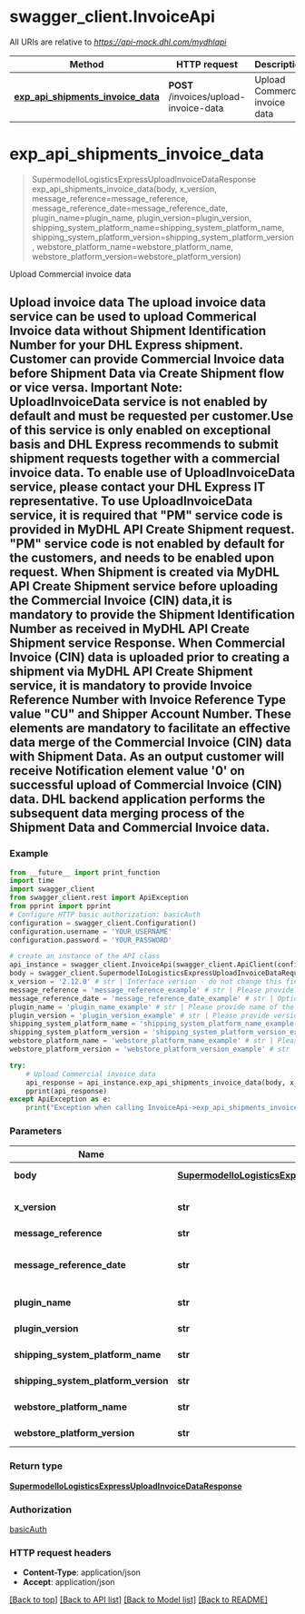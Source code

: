 # swagger_client.InvoiceApi

All URIs are relative to *https://api-mock.dhl.com/mydhlapi*

Method | HTTP request | Description
------------- | ------------- | -------------
[**exp_api_shipments_invoice_data**](InvoiceApi.md#exp_api_shipments_invoice_data) | **POST** /invoices/upload-invoice-data | Upload Commercial invoice data

# **exp_api_shipments_invoice_data**
> SupermodelIoLogisticsExpressUploadInvoiceDataResponse exp_api_shipments_invoice_data(body, x_version, message_reference=message_reference, message_reference_date=message_reference_date, plugin_name=plugin_name, plugin_version=plugin_version, shipping_system_platform_name=shipping_system_platform_name, shipping_system_platform_version=shipping_system_platform_version, webstore_platform_name=webstore_platform_name, webstore_platform_version=webstore_platform_version)

Upload Commercial invoice data

## Upload invoice data The upload invoice data service can be used to upload Commerical Invoice data without Shipment Identification Number for your DHL Express shipment. Customer can provide Commercial Invoice data before Shipment Data via Create Shipment flow or vice versa.  Important Note: UploadInvoiceData service is not enabled by default and must be requested per customer.Use of this service is only enabled on exceptional basis and DHL Express recommends to submit shipment requests together with a commercial invoice data. To enable use of UploadInvoiceData service, please contact your DHL Express IT representative. To use UploadInvoiceData service, it is required that \"PM\" service code is provided in MyDHL API Create Shipment request. \"PM\" service code is not enabled by default for the customers, and needs to be enabled upon request.  When Shipment is created via MyDHL API Create Shipment service before uploading the Commercial Invoice (CIN) data,it is mandatory to provide the Shipment Identification Number as received in MyDHL API Create Shipment service Response. When Commercial Invoice (CIN) data is uploaded prior to creating a shipment via MyDHL API Create Shipment service, it is  mandatory to provide Invoice Reference Number with Invoice Reference Type value \"CU\" and Shipper Account Number.  These elements are mandatory to facilitate an effective data merge of the Commercial Invoice (CIN) data with Shipment Data. As an output customer will receive Notification element value '0' on successful upload of Commercial Invoice (CIN) data. DHL backend application performs the subsequent data merging process of the Shipment Data and Commercial Invoice data. 

### Example
```python
from __future__ import print_function
import time
import swagger_client
from swagger_client.rest import ApiException
from pprint import pprint
# Configure HTTP basic authorization: basicAuth
configuration = swagger_client.Configuration()
configuration.username = 'YOUR_USERNAME'
configuration.password = 'YOUR_PASSWORD'

# create an instance of the API class
api_instance = swagger_client.InvoiceApi(swagger_client.ApiClient(configuration))
body = swagger_client.SupermodelIoLogisticsExpressUploadInvoiceDataRequestSID() # SupermodelIoLogisticsExpressUploadInvoiceDataRequestSID | Details about the Commercial Invoice data to be uploaded
x_version = '2.12.0' # str | Interface version - do not change this field value  (default to 2.12.0)
message_reference = 'message_reference_example' # str | Please provide message reference  (optional)
message_reference_date = 'message_reference_date_example' # str | Optional reference date in the  HTTP-date format https://tools.ietf.org/html/rfc7231#section-7.1.1.2 (optional)
plugin_name = 'plugin_name_example' # str | Please provide name of the plugin (applicable to 3PV only)  (optional)
plugin_version = 'plugin_version_example' # str | Please provide version of the plugin (applicable to 3PV only)  (optional)
shipping_system_platform_name = 'shipping_system_platform_name_example' # str | Please provide name of the shipping platform(applicable to 3PV only)  (optional)
shipping_system_platform_version = 'shipping_system_platform_version_example' # str | Please provide version of the shipping platform (applicable to 3PV only)  (optional)
webstore_platform_name = 'webstore_platform_name_example' # str | Please provide name of the webstore platform (applicable to 3PV only)  (optional)
webstore_platform_version = 'webstore_platform_version_example' # str | Please provide version of the webstore platform (applicable to 3PV only)  (optional)

try:
    # Upload Commercial invoice data
    api_response = api_instance.exp_api_shipments_invoice_data(body, x_version, message_reference=message_reference, message_reference_date=message_reference_date, plugin_name=plugin_name, plugin_version=plugin_version, shipping_system_platform_name=shipping_system_platform_name, shipping_system_platform_version=shipping_system_platform_version, webstore_platform_name=webstore_platform_name, webstore_platform_version=webstore_platform_version)
    pprint(api_response)
except ApiException as e:
    print("Exception when calling InvoiceApi->exp_api_shipments_invoice_data: %s\n" % e)
```

### Parameters

Name | Type | Description  | Notes
------------- | ------------- | ------------- | -------------
 **body** | [**SupermodelIoLogisticsExpressUploadInvoiceDataRequestSID**](SupermodelIoLogisticsExpressUploadInvoiceDataRequestSID.md)| Details about the Commercial Invoice data to be uploaded | 
 **x_version** | **str**| Interface version - do not change this field value  | [default to 2.12.0]
 **message_reference** | **str**| Please provide message reference  | [optional] 
 **message_reference_date** | **str**| Optional reference date in the  HTTP-date format https://tools.ietf.org/html/rfc7231#section-7.1.1.2 | [optional] 
 **plugin_name** | **str**| Please provide name of the plugin (applicable to 3PV only)  | [optional] 
 **plugin_version** | **str**| Please provide version of the plugin (applicable to 3PV only)  | [optional] 
 **shipping_system_platform_name** | **str**| Please provide name of the shipping platform(applicable to 3PV only)  | [optional] 
 **shipping_system_platform_version** | **str**| Please provide version of the shipping platform (applicable to 3PV only)  | [optional] 
 **webstore_platform_name** | **str**| Please provide name of the webstore platform (applicable to 3PV only)  | [optional] 
 **webstore_platform_version** | **str**| Please provide version of the webstore platform (applicable to 3PV only)  | [optional] 

### Return type

[**SupermodelIoLogisticsExpressUploadInvoiceDataResponse**](SupermodelIoLogisticsExpressUploadInvoiceDataResponse.md)

### Authorization

[basicAuth](../README.md#basicAuth)

### HTTP request headers

 - **Content-Type**: application/json
 - **Accept**: application/json

[[Back to top]](#) [[Back to API list]](../README.md#documentation-for-api-endpoints) [[Back to Model list]](../README.md#documentation-for-models) [[Back to README]](../README.md)

